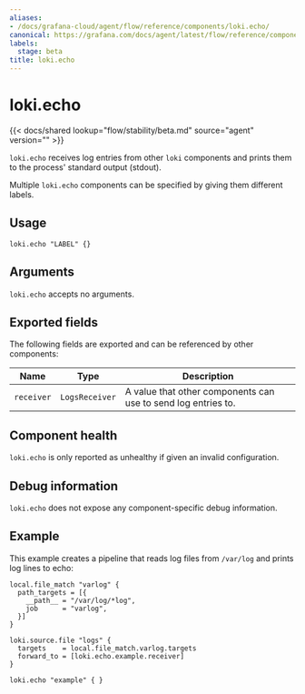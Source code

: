 ```yaml
---
aliases:
- /docs/grafana-cloud/agent/flow/reference/components/loki.echo/
canonical: https://grafana.com/docs/agent/latest/flow/reference/components/loki.echo/
labels:
  stage: beta
title: loki.echo
---
```


# loki.echo

{{< docs/shared lookup="flow/stability/beta.md" source="agent" version="<AGENT VERSION>" >}}

`loki.echo` receives log entries from other `loki` components and prints them
to the process' standard output (stdout).

Multiple `loki.echo` components can be specified by giving them
different labels.

## Usage

```river
loki.echo "LABEL" {}
```

## Arguments

`loki.echo` accepts no arguments.

## Exported fields

The following fields are exported and can be referenced by other components:

Name | Type | Description
---- | ---- | -----------
`receiver` | `LogsReceiver` | A value that other components can use to send log entries to.

## Component health

`loki.echo` is only reported as unhealthy if given an invalid configuration.

## Debug information

`loki.echo` does not expose any component-specific debug information.

## Example

This example creates a pipeline that reads log files from `/var/log` and
prints log lines to echo:

```river
local.file_match "varlog" {
  path_targets = [{
    __path__ = "/var/log/*log",
    job      = "varlog",
  }]
}

loki.source.file "logs" {
  targets    = local.file_match.varlog.targets
  forward_to = [loki.echo.example.receiver]
}

loki.echo "example" { }
```
